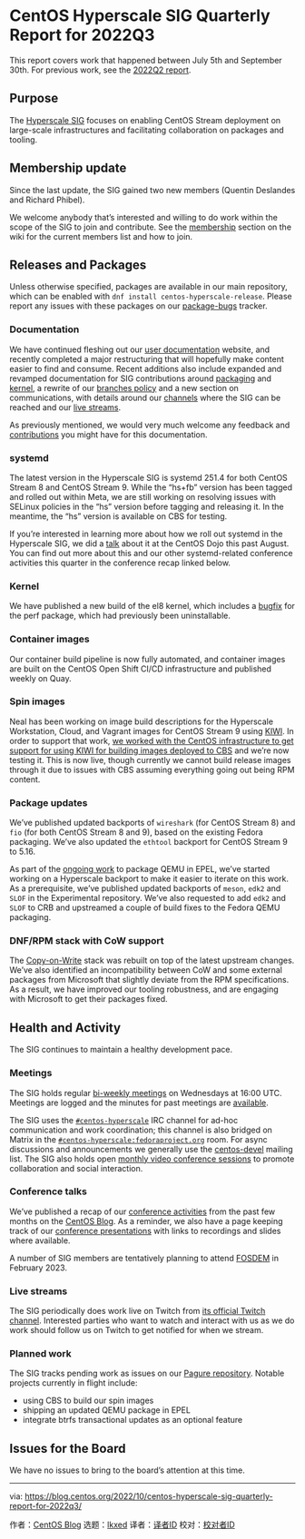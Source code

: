 [#]: subject: "CentOS Hyperscale SIG Quarterly Report for 2022Q3"
[#]: via: "https://blog.centos.org/2022/10/centos-hyperscale-sig-quarterly-report-for-2022q3/"
[#]: author: "CentOS Blog https://blog.centos.org"
[#]: collector: "lkxed"
[#]: translator: " "
[#]: reviewer: " "
[#]: publisher: " "
[#]: url: " "

CentOS Hyperscale SIG Quarterly Report for 2022Q3
======

This report covers work that happened between July 5th and September 30th. For previous work, see the [2022Q2 report][1].

## Purpose

The [Hyperscale SIG][2] focuses on enabling CentOS Stream deployment on large-scale infrastructures and facilitating collaboration on packages and tooling.

## Membership update

Since the last update, the SIG gained two new members (Quentin Deslandes and Richard Phibel).

We welcome anybody that’s interested and willing to do work within the scope of the SIG to join and contribute. See the [membership][3] section on the wiki for the current members list and how to join.

## Releases and Packages

Unless otherwise specified, packages are available in our main repository, which can be enabled with `dnf install centos-hyperscale-release`. Please report any issues with these packages on our [package-bugs][4] tracker.

### Documentation

We have continued fleshing out our [user documentation][5] website, and recently completed a major restructuring that will hopefully make content easier to find and consume. Recent additions also include expanded and revamped documentation for SIG contributions around [packaging][6] and [kernel][7], a rewrite of our [branches policy][8] and a new section on communications, with details around our [channels][9] where the SIG can be reached and our [live streams][10].

As previously mentioned, we would very much welcome any feedback and [contributions][11] you might have for this documentation.

### systemd

The latest version in the Hyperscale SIG is systemd 251.4 for both CentOS Stream 8 and CentOS Stream 9. While the “hs+fb” version has been tagged and rolled out within Meta, we are still working on resolving issues with SELinux policies in the “hs” version before tagging and releasing it. In the meantime, the “hs” version is available on CBS for testing.

If you’re interested in learning more about how we roll out systemd in the Hyperscale SIG, we did a [talk][12] about it at the CentOS Dojo this past August. You can find out more about this and our other systemd-related conference activities this quarter in the conference recap linked below.

### Kernel

We have published a new build of the el8 kernel, which includes a [bugfix][13] for the perf package, which had previously been uninstallable.

### Container images

Our container build pipeline is now fully automated, and container images are built on the CentOS Open Shift CI/CD infrastructure and published weekly on Quay.

### Spin images

Neal has been working on image build descriptions for the Hyperscale Workstation, Cloud, and Vagrant images for CentOS Stream 9 using [KIWI][14]. In order to support that work, [we worked with the CentOS infrastructure to get support for using KIWI for building images deployed to CBS][15] and we’re now testing it. This is now live, though currently we cannot build release images through it due to issues with CBS assuming everything going out being RPM content.

### Package updates

We’ve published updated backports of `wireshark` (for CentOS Stream 8) and `fio` (for both CentOS Stream 8 and 9), based on the existing Fedora packaging. We’ve also updated the `ethtool` backport for CentOS Stream 9 to 5.16.

As part of the [ongoing work][16] to package QEMU in EPEL, we’ve started working on a Hyperscale backport to make it easier to iterate on this work. As a prerequisite, we’ve published updated backports of `meson`, `edk2` and `SLOF` in the Experimental repository. We’ve also requested to add `edk2` and `SLOF` to CRB and upstreamed a couple of build fixes to the Fedora QEMU packaging.

### DNF/RPM stack with CoW support

The [Copy-on-Write][17] stack was rebuilt on top of the latest upstream changes. We’ve also identified an incompatibility between CoW and some external packages from Microsoft that slightly deviate from the RPM specifications. As a result, we have improved our tooling robustness, and are engaging with Microsoft to get their packages fixed.

## Health and Activity

The SIG continues to maintain a healthy development pace.

### Meetings

The SIG holds regular [bi-weekly meetings][18] on Wednesdays at 16:00 UTC. Meetings are logged and the minutes for past meetings are [available][19].

The SIG uses the [`#centos-hyperscale`][20] IRC channel for ad-hoc communication and work coordination; this channel is also bridged on Matrix in the [`#centos-hyperscale:fedoraproject.org`][21] room. For async discussions and announcements we generally use the [centos-devel][22] mailing list. The SIG also holds open [monthly video conference sessions][23] to promote collaboration and social interaction.

### Conference talks

We’ve published a recap of our [conference activities][24] from the past few months on the [CentOS Blog][25]. As a reminder, we also have a page keeping track of our [conference presentations][26] with links to recordings and slides where available.

A number of SIG members are tentatively planning to attend [FOSDEM][27] in February 2023.

### Live streams

The SIG periodically does work live on Twitch from [its official Twitch channel][28]. Interested parties who want to watch and interact with us as we do work should follow us on Twitch to get notified for when we stream.

### Planned work

The SIG tracks pending work as issues on our [Pagure repository][29]. Notable projects currently in flight include:

- using CBS to build our spin images
- shipping an updated QEMU package in EPEL
- integrate btrfs transactional updates as an optional feature

## Issues for the Board

We have no issues to bring to the board’s attention at this time.

--------------------------------------------------------------------------------

via: https://blog.centos.org/2022/10/centos-hyperscale-sig-quarterly-report-for-2022q3/

作者：[CentOS Blog][a]
选题：[lkxed][b]
译者：[译者ID](https://github.com/译者ID)
校对：[校对者ID](https://github.com/校对者ID)

[a]: https://blog.centos.org
[b]: https://github.com/lkxed
[1]: https://blog.centos.org/2022/07/centos-hyperscale-sig-quarterly-report-for-2022q2/
[2]: https://wiki.centos.org/SpecialInterestGroup/Hyperscale
[3]: https://wiki.centos.org/SpecialInterestGroup/Hyperscale#Membership
[4]: https://pagure.io/centos-sig-hyperscale/package-bugs
[5]: https://sigs.centos.org/hyperscale/
[6]: https://sigs.centos.org/hyperscale/contributing/packaging/
[7]: https://sigs.centos.org/hyperscale/contributing/kernel/
[8]: https://sigs.centos.org/hyperscale/policies/branches/
[9]: https://sigs.centos.org/hyperscale/communication/channels/
[10]: https://sigs.centos.org/hyperscale/communication/streams/
[11]: https://sigs.centos.org/hyperscale/internal/documentation/
[12]: https://www.youtube.com/watch?v=PdbyYqrvlnY
[13]: https://pagure.io/centos-sig-hyperscale/package-bugs/issue/18
[14]: https://osinside.github.io/kiwi/
[15]: https://pagure.io/centos-infra/issue/696
[16]: https://pagure.io/centos-sig-hyperscale/sig/issue/67
[17]: https://fedoraproject.org/wiki/Changes/RPMCoW
[18]: https://www.centos.org/community/calendar/#hyperscale-sig
[19]: https://sigs.centos.org/hyperscale/internal/meetings/
[20]: https://wiki.centos.org/irc#A.23centos-hyperscale
[21]: https://matrix.to/#/#centos-hyperscale:fedoraproject.org
[22]: https://lists.centos.org/mailman/listinfo/centos-devel
[23]: https://www.centos.org/community/calendar/#hyperscale-sig-monthly-hangout
[24]: https://blog.centos.org/2022/09/centos-hyperscale-sig-conference-recap/
[25]: https://blog.centos.org
[26]: https://sigs.centos.org/hyperscale/communication/talks/
[27]: https://fosdem.org/2023/
[28]: https://www.twitch.tv/centoshyperscale
[29]: https://pagure.io/centos-sig-hyperscale/sig/issues
